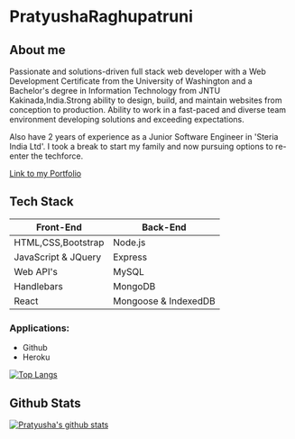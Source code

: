 # PratyushaRaghupatruni

## About me
Passionate and solutions-driven full stack web developer with a Web Development Certificate from the University of Washington and a Bachelor's degree in Information Technology from JNTU Kakinada,India.Strong ability to design, build, and maintain websites from conception to production. Ability to work in a fast-paced and diverse team environment developing solutions and exceeding expectations.

Also have 2 years of experience as a Junior Software Engineer in 'Steria India Ltd'.
I took a break to start my family and now pursuing options to re-enter the techforce.


[Link to my Portfolio](https://pratyusharaghupatruni.github.io/updated-responsive-portfolio/)

## Tech Stack
| Front-End | Back-End |
|----|----|
| HTML,CSS,Bootstrap | Node.js |
| JavaScript & JQuery | Express |
| Web API's | MySQL |
|Handlebars | MongoDB |
| React | Mongoose & IndexedDB |

### Applications:
  * Github
  * Heroku

  [![Top Langs](https://github-readme-stats.vercel.app/api/top-langs/?username=PratyushaRaghupatruni&layout=compact)](https://github.com/PratyushaRaghupatruni/github-readme-stats)

## Github Stats

[![Pratyusha's github stats](https://github-readme-stats.vercel.app/api?username=PratyushaRaghupatruni&show_icons=true&theme=gruvbox)](https://github.com/PratyushaRaghupatruni/github-readme-stats)
